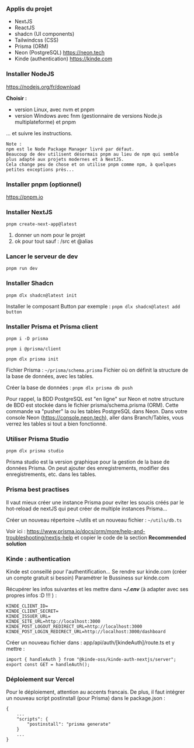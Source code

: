 ### Applis du projet
* NextJS
* ReactJS
* shadcn (UI components)
* Tailwindcss (CSS)
* Prisma (ORM)
* Neon (PostgreSQL) https://neon.tech
* Kinde (authentication) https://kinde.com

### Installer NodeJS
https://nodejs.org/fr/download

**Choisir :**
* version Linux, avec nvm et pnpm
* version Windows avec fnm (gestionnaire de versions Node.js multiplateforme) et pnpm

... et suivre les instructions.

```
Note :
npm est le Node Package Manager livré par défaut.
Beaucoup de dev utilisent désormais pnpm au lieu de npm qui semble plus adapté aux projets modernes et à NextJS.
Cela change peu de chose et on utilise pnpm comme npm, à quelques petites exceptions près...
```

### Installer pnpm (optionnel)
https://pnpm.io

### Installer NextJS
`pnpm create-next-app@latest`
1. donner un nom pour le projet
2. ok pour tout sauf : /src et @alias

### Lancer le serveur de dev
`pnpm run dev`

### Installer Shadcn
`pnpm dlx shadcn@latest init`

Installer le composant Button par exemple :
`pnpm dlx shadcn@latest add button`

### Installer Prisma et Prisma client
`pnpm i -D prisma`

`pnpm i @prisma/client`

`pnpm dlx prisma init`

Fichier Prisma :
`~/prisma/schema.prisma`
Fichier où on définit la structure de la base de données, avec les tables.

Créer la base de données :
`pnpm dlx prisma db push`

Pour rappel, la BDD PostgreSQL est "en ligne" sur Neon et notre structure de BDD est stockée dans le fichier prisma/schema.prisma (ORM).
Cette commande va "pusher" la ou les tables PostgreSQL dans Neon.
Dans votre console Neon (https://console.neon.tech), aller dans Branch/Tables, vous verrez les tables si tout a bien fonctionné.

### Utiliser Prisma Studio
`pnpm dlx prisma studio`

Prisma studio est la version graphique pour la gestion de la base de données Prisma.
On peut ajouter des enregistrements, modifier des enregistrements, etc. dans les tables.

### Prisma best practises
Il vaut mieux créer une instance Prisma pour eviter les soucis créés par le hot-reload de nextJS qui peut créer de multiple instances Prisma...

Créer un nouveau répertoire ~/utils et un nouveau fichier :
`~/utils/db.ts`

Voir ici : https://www.prisma.io/docs/orm/more/help-and-troubleshooting/nextjs-help
et copier le code de la section **Recommended solution**

### Kinde : authentication
Kinde est conseillé pour l'authentification...
Se rendre sur kinde.com (créer un compte gratuit si besoin)
Paramétrer le Bussiness sur kinde.com

Récupérer les infos suivantes et les mettre dans ***~/.env*** (à adapter avec ses propres infos :D !!! ) :
```
KINDE_CLIENT_ID=
KINDE_CLIENT_SECRET=
KINDE_ISSUER_URL=
KINDE_SITE_URL=http://localhost:3000
KINDE_POST_LOGOUT_REDIRECT_URL=http://localhost:3000
KINDE_POST_LOGIN_REDIRECT_URL=http://localhost:3000/dashboard
```

Créer un nouveau fichier dans : app/api/auth/[kindeAuth]/route.ts et y mettre :
```
import { handleAuth } from "@kinde-oss/kinde-auth-nextjs/server";
export const GET = handleAuth();
```

### Déploiement sur Vercel
Pour le déploiement, attention au accents francais.
De plus, il faut intégrer un nouveau script postinstall (pour Prisma) dans le package.json :
```
{
    ...
    "scripts": {
        "postinstall": "prisma generate"
    }
    ...
}
```